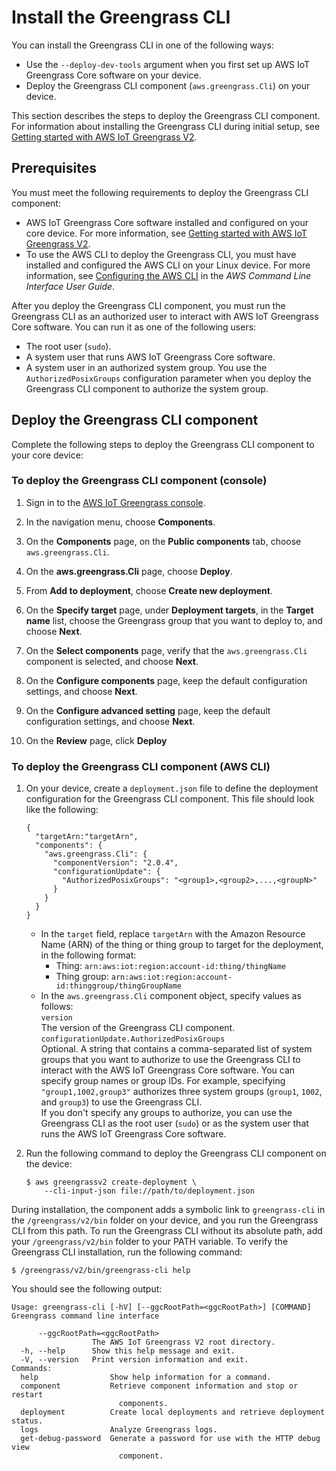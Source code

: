 # Install the Greengrass CLI<a name="install-gg-cli"></a>

You can install the Greengrass CLI in one of the following ways: 
+ Use the `--deploy-dev-tools` argument when you first set up AWS IoT Greengrass Core software on your device\. 
+ Deploy the Greengrass CLI component \(`aws.greengrass.Cli`\) on your device\.

This section describes the steps to deploy the Greengrass CLI component\. For information about installing the Greengrass CLI during initial setup, see [Getting started with AWS IoT Greengrass V2](getting-started.md)\.

## Prerequisites<a name="gg-cli-prereqs"></a>

You must meet the following requirements to deploy the Greengrass CLI component:
+ AWS IoT Greengrass Core software installed and configured on your core device\. For more information, see [Getting started with AWS IoT Greengrass V2](getting-started.md)\. 
+ To use the AWS CLI to deploy the Greengrass CLI, you must have installed and configured the AWS CLI on your Linux device\. For more information, see [Configuring the AWS CLI](https://docs.aws.amazon.com/cli/latest/userguide/cli-chap-configure.html) in the *AWS Command Line Interface User Guide*\.

After you deploy the Greengrass CLI component, you must run the Greengrass CLI as an authorized user to interact with AWS IoT Greengrass Core software\. You can run it as one of the following users:
+ The root user \(`sudo`\)\.
+ A system user that runs AWS IoT Greengrass Core software\.
+ A system user in an authorized system group\. You use the `AuthorizedPosixGroups` configuration parameter when you deploy the Greengrass CLI component to authorize the system group\.

## Deploy the Greengrass CLI component<a name="gg-cli-deploy"></a>

Complete the following steps to deploy the Greengrass CLI component to your core device:

### To deploy the Greengrass CLI component \(console\)<a name="gg-cli-deploy-console"></a>

1. Sign in to the [AWS IoT Greengrass console](https://console.aws.amazon.com/greengrass)\.

1. In the navigation menu, choose **Components**\.

1. On the **Components** page, on the **Public components** tab, choose `aws.greengrass.Cli`\.

1. On the **aws\.greengrass\.Cli** page, choose **Deploy**\.

1. From **Add to deployment**, choose **Create new deployment**\.

1. On the **Specify target** page, under **Deployment targets**, in the **Target name** list, choose the Greengrass group that you want to deploy to, and choose **Next**\.

1. On the **Select components** page, verify that the `aws.greengrass.Cli` component is selected, and choose **Next**\.

1. On the **Configure components** page, keep the default configuration settings, and choose **Next**\.

1. On the **Configure advanced setting** page, keep the default configuration settings, and choose **Next**\.

1. On the **Review** page, click **Deploy**

### To deploy the Greengrass CLI component \(AWS CLI\)<a name="gg-cli-deploy-cli"></a>

1. On your device, create a `deployment.json` file to define the deployment configuration for the Greengrass CLI component\. This file should look like the following:

   ```
   {
     "targetArn:"targetArn",
     "components": {
       "aws.greengrass.Cli": {
         "componentVersion": "2.0.4",
         "configurationUpdate": {
           "AuthorizedPosixGroups": "<group1>,<group2>,...,<groupN>"
         }
       }
     }
   }
   ```
   + In the `target` field, replace `targetArn` with the Amazon Resource Name \(ARN\) of the thing or thing group to target for the deployment, in the following format: 
     + Thing: `arn:aws:iot:region:account-id:thing/thingName`
     + Thing group: `arn:aws:iot:region:account-id:thinggroup/thingGroupName`
   + In the `aws.greengrass.Cli` component object, specify values as follows:  
`version`  
The version of the Greengrass CLI component\.  
`configurationUpdate.AuthorizedPosixGroups`  
Optional\. A string that contains a comma\-separated list of system groups that you want to authorize to use the Greengrass CLI to interact with the AWS IoT Greengrass Core software\. You can specify group names or group IDs\. For example, specifying `"group1,1002,group3"` authorizes three system groups \(`group1`, `1002`, and `group3`\) to use the Greengrass CLI\.   
If you don't specify any groups to authorize, you can use the Greengrass CLI as the root user \(`sudo`\) or as the system user that runs the AWS IoT Greengrass Core software\. 

1. Run the following command to deploy the Greengrass CLI component on the device:

   ```
   $ aws greengrassv2 create-deployment \
       --cli-input-json file://path/to/deployment.json
   ```

During installation, the component adds a symbolic link to `greengrass-cli` in the `/greengrass/v2/bin` folder on your device, and you run the Greengrass CLI from this path\. To run the Greengrass CLI without its absolute path, add your `/greengrass/v2/bin` folder to your PATH variable\. To verify the Greengrass CLI installation, run the following command:

```
$ /greengrass/v2/bin/greengrass-cli help
```

You should see the following output:

```
Usage: greengrass-cli [-hV] [--ggcRootPath=<ggcRootPath>] [COMMAND]
Greengrass command line interface

      --ggcRootPath=<ggcRootPath>
                  The AWS IoT Greengrass V2 root directory.
  -h, --help      Show this help message and exit.
  -V, --version   Print version information and exit.
Commands:
  help                Show help information for a command.
  component           Retrieve component information and stop or restart
                        components.
  deployment          Create local deployments and retrieve deployment status.
  logs                Analyze Greengrass logs.
  get-debug-password  Generate a password for use with the HTTP debug view
                        component.
```